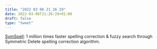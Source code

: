 ```yaml
---
title: "2022 03 06 21 26 29"
date: 2022-03-06T21:26:29+01:00
draft: false
type: "tweet"
---
```

[SymSpell](https://github.com/wolfgarbe/SymSpell): 1 million times faster spelling correction & fuzzy search through Symmetric Delete spelling correction algorithm.
